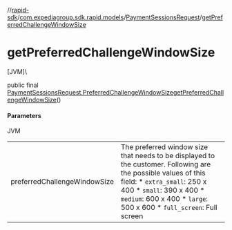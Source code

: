 //[rapid-sdk](../../../index.md)/[com.expediagroup.sdk.rapid.models](../index.md)/[PaymentSessionsRequest](index.md)/[getPreferredChallengeWindowSize](get-preferred-challenge-window-size.md)

# getPreferredChallengeWindowSize

[JVM]\

public final [PaymentSessionsRequest.PreferredChallengeWindowSize](-preferred-challenge-window-size/index.md)[getPreferredChallengeWindowSize](get-preferred-challenge-window-size.md)()

#### Parameters

JVM

| | |
|---|---|
| preferredChallengeWindowSize | The preferred window size that needs to be displayed to the customer. Following are the possible values of this field:   * `extra_small`: 250 x 400   * `small`: 390 x 400   * `medium`: 600 x 400   * `large`: 500 x 600   * `full_screen`: Full screen |
